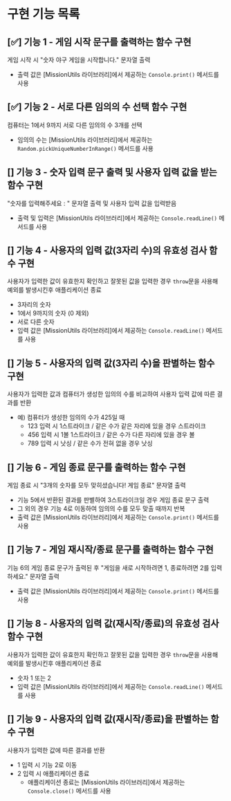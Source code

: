 # 구현 기능 목록

## [✅] 기능 1 - 게임 시작 문구를 출력하는 함수 구현

게임 시작 시 "숫자 야구 게임을 시작합니다." 문자열 출력

- 출력 값은 [MissionUtils 라이브러리]에서 제공하는 `Console.print()` 메서드를 사용

## [✅] 기능 2 - 서로 다른 임의의 수 선택 함수 구현

컴퓨터는 1에서 9까지 서로 다른 임의의 수 3개를 선택

- 임의의 수는 [MissionUtils 라이브러리]에서 제공하는 `Random.pickUniqueNumberInRange()` 메서드를 사용

## [] 기능 3 - 숫자 입력 문구 출력 및 사용자 입력 값을 받는 함수 구현

"숫자를 입력해주세요 : " 문자열 출력 및 사용자 입력 값을 입력받음

- 출력 및 입력은 [MissionUtils 라이브러리]에서 제공하는 `Console.readLine()` 메서드를 사용

## [] 기능 4 - 사용자의 입력 값(3자리 수)의 유효성 검사 함수 구현

사용자가 입력한 값이 유효한지 확인하고 잘못된 값을 입력한 경우 `throw`문을 사용해 예외를 발생시킨후 애플리케이션 종료

- 3자리의 숫자
- 1에서 9까지의 숫자 (0 제외)
- 서로 다른 숫자
- 입력 값은 [MissionUtils 라이브러리]에서 제공하는 `Console.readLine()` 메서드를 사용

## [] 기능 5 - 사용자의 입력 값(3자리 수)을 판별하는 함수 구현

사용자가 입력한 값과 컴퓨터가 생성한 임의의 수를 비교하여 사용자 입력 값에 따른 결과를 반환

- 예) 컴퓨터가 생성한 임의의 수가 425일 때
  - 123 입력 시 1스트라이크 / 같은 수가 같은 자리에 있을 경우 스트라이크
  - 456 입력 시 1볼 1스트라이크 / 같은 수가 다른 자리에 있을 경우 볼
  - 789 입력 시 낫싱 / 같은 수가 전혀 없을 경우 낫싱

## [] 기능 6 - 게임 종료 문구를 출력하는 함수 구현

게임 종료 시 "3개의 숫자를 모두 맞히셨습니다! 게임 종료" 문자열 출력

- 기능 5에서 반환된 결과를 판별하여 3스트라이크일 경우 게임 종료 문구 출력
- 그 외의 경우 기능 4로 이동하여 임의의 수를 모두 맞출 때까지 반복
- 출력 값은 [MissionUtils 라이브러리]에서 제공하는 `Console.print()` 메서드를 사용

## [] 기능 7 - 게임 재시작/종료 문구를 출력하는 함수 구현

기능 6의 게임 종료 문구가 출력된 후 "게임을 새로 시작하려면 1, 종료하려면 2를 입력하세요." 문자열 출력

- 출력 값은 [MissionUtils 라이브러리]에서 제공하는 `Console.print()` 메서드를 사용

## [] 기능 8 - 사용자의 입력 값(재시작/종료)의 유효성 검사 함수 구현

사용자가 입력한 값이 유효한지 확인하고 잘못된 값을 입력한 경우 `throw`문을 사용해 예외를 발생시킨후 애플리케이션 종료

- 숫자 1 또는 2
- 입력 값은 [MissionUtils 라이브러리]에서 제공하는 `Console.readLine()` 메서드를 사용

## [] 기능 9 - 사용자의 입력 값(재시작/종료)을 판별하는 함수 구현

사용자가 입력한 값에 따른 결과를 반환

- 1 입력 시 기능 2로 이동
- 2 입력 시 애플리케이션 종료
  - 애플리케이션 종료는 [MissionUtils 라이브러리]에서 제공하는 `Console.close()` 메서드를 사용
